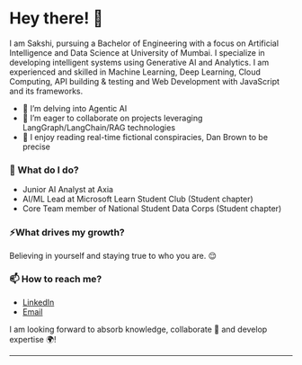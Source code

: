 # Hey there! 👋

I am Sakshi, pursuing a Bachelor of Engineering with a focus on Artificial Intelligence and Data Science at University of Mumbai. I specialize in developing intelligent systems using Generative AI and Analytics. I am experienced and skilled in Machine Learning, Deep Learning, Cloud Computing, API building & testing and Web Development with JavaScript and its frameworks.

- 🌱 I’m delving into Agentic AI
- 👯 I’m eager to collaborate on projects leveraging LangGraph/LangChain/RAG technologies
- 📖 I enjoy reading real-time fictional conspiracies, Dan Brown to be precise

### 🌱 What do I do? 

- Junior AI Analyst at Axia 
- AI/ML Lead at Microsoft Learn Student Club (Student chapter)
- Core Team member of National Student Data Corps (Student chapter)


### ⚡What drives my growth? 
Believing in yourself and staying true to who you are. 😌

### 📫 How to reach me?
- [LinkedIn](https://www.linkedin.com/in/sakshi-karande/) 
- [Email](sakshikarande26@gmail.com)

I am looking forward to absorb knowledge, collaborate 🤝 and develop expertise 🌍!

***



<!--
**garimasingh128/garimasingh128** is a ✨ _special_ ✨ repository because its `README.md` (this file) appears on your GitHub profile.

Here are some ideas to get you started:

- 🔭 I’m currently working on ...
- 🌱 I’m currently learning ...
- 👯 I’m looking to collaborate on ...
- 🤔 I’m looking for help with ...
- 💬 Ask me about ...
- 📫 How to reach me: ...
- 😄 Pronouns: ...
- ⚡ Fun fact: ...
-->
